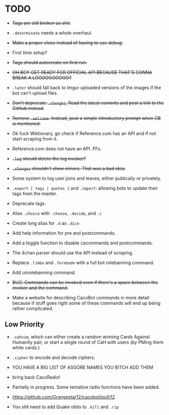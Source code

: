 # TODO

- ~~Tags are still broken as shit.~~

- `.determinate` needs a whole overhaul.

- ~~Make a proper close instead of having to use debug.~~

- First time setup?

- ~~Tags should autocreate on first run.~~

- ~~OH BOY GET READY FOR OFFICIAL API BECAUSE THAT'S GONNA BREAK A LOOOOOOOOOOT~~

- `.later` should fall back to Imgur uploaded versions of the images if the bot can't upload files.

- ~~Don't deprecate `.changes`, Read the latest commits and post a link to the GitHub instead~~

- ~~Remove `.welcome`. Instead, post a simple introductory prompt when CB is mentioned.~~

- Ok fuck Wiktionary, go check if Reference.com has an API and if not start scraping from it.

 - Reference.com does not have an API. FFs.

- ~~`.log` should delete the log invoker?~~

- ~~`.changes` shouldn't show minors. That was a bad idea.~~

- Some system to log user joins and leaves, either publically or privately.

- `.export [ tags | quotes ]` and `.import`: allowing bots to update their tags from the master.

- Deprecate tags.

- Alias `.choice` with `.choose`, `.decide`, and `.c`

- Create long alias for `.d` as `.dice`

- Add help information for pre and postcommands.

- Add a toggle function to disable cacommands and postcommands.

- The 4chan parser should use the API instead of scraping.

- Replace `.limbo` and `.forebode` with a full bot rolebanning command.

 - Add unrolebanning command.

- ~~BUG: Commands can be invoked even if there's a space between the invoker and the command.~~

- Make a website for describing CacoBot commands in more detail because if stuff goes right some of these commands will end up being rather complicated.

## Low Priority

- `.cahsim`, which can either create a random winning Cards Against Humanity pair, or start a single round of CaH with users (by PMing them white cards.)

- `.cipher` to encode and decode ciphers.

- YOU HAVE A BIG LIST OF ASGORE NAMES YOU BITCH ADD THEM

- bring back CacoRadio!

 - Partially in progress. Some tentative radio functions have been added.

- https://github.com/Orangestar12/cacobot/pull/12

- You still need to add Quake obits to `.kill` and `.rip`
